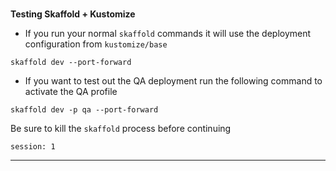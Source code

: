 

### 
**Testing Skaffold + Kustomize**



*   If you run your normal `skaffold` commands it will use the deployment configuration from `kustomize/base`


```execute-1
skaffold dev --port-forward

```



*   If you want to test out the QA deployment run the following command to activate the QA profile


```execute-1
skaffold dev -p qa --port-forward
```


Be sure to kill the `skaffold` process before continuing

```terminal:interrupt
session: 1
```


---


